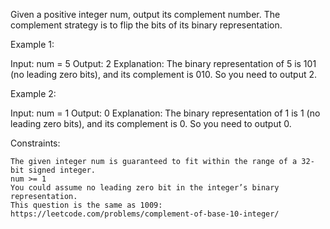 Given a positive integer num, output its complement number. The complement strategy is to flip the bits of its binary representation.

 

Example 1:

Input: num = 5
Output: 2
Explanation: The binary representation of 5 is 101 (no leading zero bits), and its complement is 010. So you need to output 2.

Example 2:

Input: num = 1
Output: 0
Explanation: The binary representation of 1 is 1 (no leading zero bits), and its complement is 0. So you need to output 0.

 

Constraints:

    The given integer num is guaranteed to fit within the range of a 32-bit signed integer.
    num >= 1
    You could assume no leading zero bit in the integer’s binary representation.
    This question is the same as 1009: https://leetcode.com/problems/complement-of-base-10-integer/


